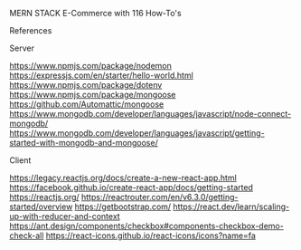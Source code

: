 MERN STACK E-Commerce with 116 How-To's

References

Server

https://www.npmjs.com/package/nodemon
https://expressjs.com/en/starter/hello-world.html
https://www.npmjs.com/package/dotenv
https://www.npmjs.com/package/mongoose
https://github.com/Automattic/mongoose
https://www.mongodb.com/developer/languages/javascript/node-connect-mongodb/
https://www.mongodb.com/developer/languages/javascript/getting-started-with-mongodb-and-mongoose/

Client

https://legacy.reactjs.org/docs/create-a-new-react-app.html
https://facebook.github.io/create-react-app/docs/getting-started
https://reactjs.org/
https://reactrouter.com/en/v6.3.0/getting-started/overview
https://getbootstrap.com/
https://react.dev/learn/scaling-up-with-reducer-and-context
https://ant.design/components/checkbox#components-checkbox-demo-check-all
https://react-icons.github.io/react-icons/icons?name=fa
